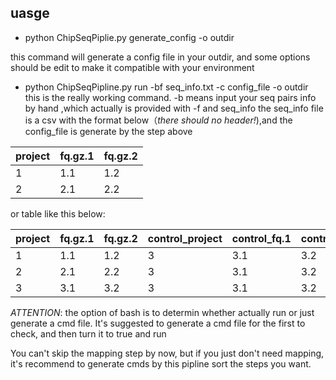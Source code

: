 ## uasge
* python ChipSeqPiplie.py generate_config -o outdir  

this command will generate a config file in your outdir, and some options should be edit to make it compatible with your environment

* python ChipSeqPipline.py run -bf seq_info.txt -c config_file -o outdir  
this is the really working command. -b means input your seq pairs info by hand ,which actually is provided with -f and seq_info
the seq_info file is a csv with the format below（*there should no header!*),and the config_file is generate by the step above



| project | fq.gz.1 | fq.gz.2 |
| ---- | ----| ---- | 
|1|1.1|1.2|
|2|2.1|2.2|

or table like this below:  

| project | fq.gz.1 | fq.gz.2 |control_project|control_fq.1|control_fq.2|
| ---- | ----| ---- | ---- | ----| ---- 
|1|1.1|1.2|3|3.1|3.2|
|2|2.1|2.2|3|3.1|3.2|
|3|3.1|3.2|3|3.1|3.2|

*ATTENTION*: the option of bash is to determin whether actually run or just generate a cmd file. It's suggested to generate a cmd file for the first to check, and then turn it to true and run

You can't skip the mapping step by now, but if you just don't need mapping, it's recommend to generate cmds by this pipline sort the steps you want.

